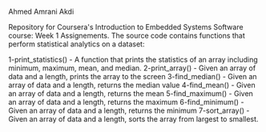 Ahmed Amrani Akdi

Repository for Coursera's Introduction to Embedded Systems Software course: Week 1 Assignements.
The source code contains functions that perform statistical analytics on a dataset:

1-print_statistics() - A function that prints the statistics of an array including minimum, maximum, mean, and median.
2-print_array() - Given an array of data and a length, prints the array to the screen
3-find_median() - Given an array of data and a length, returns the median value
4-find_mean() - Given an array of data and a length, returns the mean
5-find_maximum() - Given an array of data and a length, returns the maximum
6-find_minimum() - Given an array of data and a length, returns the minimum
7-sort_array() - Given an array of data and a length, sorts the array from largest to smallest.

